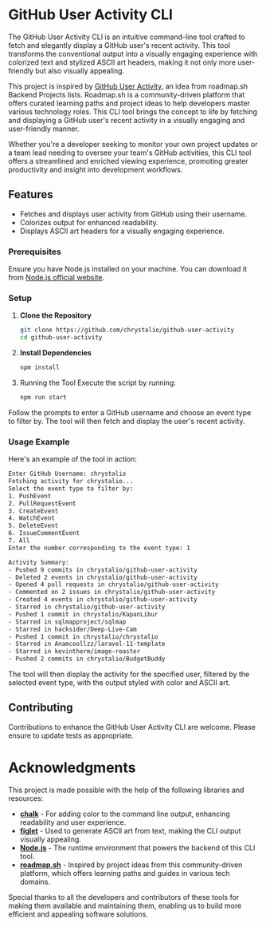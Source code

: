 # GitHub User Activity CLI

The GitHub User Activity CLI is an intuitive command-line tool crafted to fetch and elegantly display a GitHub user's recent activity. This tool transforms the conventional output into a visually engaging experience with colorized text and stylized ASCII art headers, making it not only more user-friendly but also visually appealing.

This project is inspired by [GitHub User Activity](https://roadmap.sh/projects/github-user-activity), an idea from roadmap.sh Backend Projects lists. Roadmap.sh is a community-driven platform that offers curated learning paths and project ideas to help developers master various technology roles. This CLI tool brings the concept to life by fetching and displaying a GitHub user's recent activity in a visually engaging and user-friendly manner.


Whether you're a developer seeking to monitor your own project updates or a team lead needing to oversee your team's GitHub activities, this CLI tool offers a streamlined and enriched viewing experience, promoting greater productivity and insight into development workflows.

## Features
- Fetches and displays user activity from GitHub using their username.
- Colorizes output for enhanced readability.
- Displays ASCII art headers for a visually engaging experience.

### Prerequisites
Ensure you have Node.js installed on your machine. You can download it from [Node.js official website](https://nodejs.org/).

### Setup
1. **Clone the Repository**
   ```bash
   git clone https://github.com/chrystalio/github-user-activity
   cd github-user-activity
   ```
2. **Install Dependencies**
   ```bash
   npm install
   ```
3. Running the Tool Execute the script by running:
    ```bash
    npm run start
    ```

Follow the prompts to enter a GitHub username and choose an event type to filter by. The tool will then fetch and display the user's recent activity.

### Usage Example
Here's an example of the tool in action:

```bash
Enter GitHub Username: chrystalio
Fetching activity for chrystalio...
Select the event type to filter by:
1. PushEvent
2. PullRequestEvent
3. CreateEvent
4. WatchEvent
5. DeleteEvent
6. IssueCommentEvent
7. All
Enter the number corresponding to the event type: 1

Activity Summary:
- Pushed 9 commits in chrystalio/github-user-activity
- Deleted 2 events in chrystalio/github-user-activity
- Opened 4 pull requests in chrystalio/github-user-activity
- Commented on 2 issues in chrystalio/github-user-activity
- Created 4 events in chrystalio/github-user-activity
- Starred in chrystalio/github-user-activity
- Pushed 1 commit in chrystalio/KapanLibur
- Starred in sqlmapproject/sqlmap
- Starred in hacksider/Deep-Live-Cam
- Pushed 1 commit in chrystalio/chrystalio
- Starred in Anamcoollzz/laravel-11-template
- Starred in kevintherm/image-roaster
- Pushed 2 commits in chrystalio/BudgetBuddy
```

The tool will then display the activity for the specified user, filtered by the selected event type, with the output styled with color and ASCII art.

## Contributing
Contributions to enhance the GitHub User Activity CLI are welcome. Please ensure to update tests as appropriate.

# Acknowledgments

This project is made possible with the help of the following libraries and resources:

- **[chalk](https://www.npmjs.com/package/chalk)** - For adding color to the command line output, enhancing readability and user experience.
- **[figlet](https://www.npmjs.com/package/figlet)** - Used to generate ASCII art from text, making the CLI output visually appealing.
- **[Node.js](https://nodejs.org/)** - The runtime environment that powers the backend of this CLI tool.
- **[roadmap.sh](https://roadmap.sh/)** - Inspired by project ideas from this community-driven platform, which offers learning paths and guides in various tech domains.

Special thanks to all the developers and contributors of these tools for making them available and maintaining them, enabling us to build more efficient and appealing software solutions.

